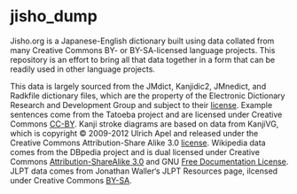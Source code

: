 # jisho_dump

Jisho.org is a Japanese-English dictionary built using data collated from many Creative Commons BY- or BY-SA-licensed language projects.  This repository is an effort to bring all that data together in a form that can be readily used in other language projects.

This data is largely sourced from the JMdict, Kanjidic2, JMnedict, and Radkfile dictionary files, which are the property of the Electronic Dictionary Research and Development Group and subject to their [license](http://www.edrdg.org/edrdg/licence.html).
Example sentences come from the Tatoeba project and are licensed under Creative Commons [CC-BY](https://creativecommons.org/licenses/by/2.0/legalcode). 
Kanji stroke diagrams are based on data from KanjiVG, which is copyright © 2009-2012 Ulrich Apel and released under the Creative Commons Attribution-Share Alike 3.0 [license](https://creativecommons.org/licenses/by-sa/3.0/legalcode). 
Wikipedia data comes from the DBpedia project and is dual licensed under Creative Commons [Attribution-ShareAlike 3.0](https://creativecommons.org/licenses/by-sa/3.0/legalcode) and GNU [Free Documentation License](https://www.gnu.org/licenses/fdl-1.3.en.html). 
JLPT data comes from Jonathan Waller‘s JLPT Resources page, ilcensed under Creative Commons [BY-SA](https://creativecommons.org/licenses/by-sa/3.0/legalcode). 
